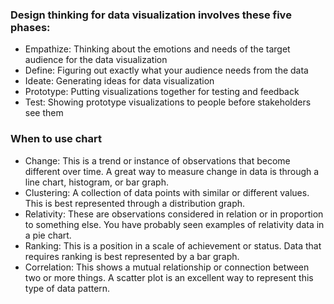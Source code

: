 ### Design thinking for data visualization involves these five phases:

* Empathize: Thinking about the emotions and needs of the target audience for the data visualization 
* Define: Figuring out exactly what your audience needs from the data
* Ideate: Generating ideas for data visualization
* Prototype: Putting visualizations together for testing and feedback
* Test: Showing prototype visualizations to people before stakeholders see them

### When to use chart

* Change: This is a trend or instance of observations that become different over time. A great way to measure change in data is through a line chart, histogram, or bar graph.
* Clustering: A collection of data points with similar or different values. This is best represented through a distribution graph.
* Relativity: These are observations considered in relation or in proportion to something else. You have probably seen examples of relativity data in a pie chart.
* Ranking: This is a position in a scale of achievement or status. Data that requires ranking is best represented by a bar graph.
* Correlation: This shows a mutual relationship or connection between two or more things. A scatter plot is an excellent way to represent this type of data pattern.